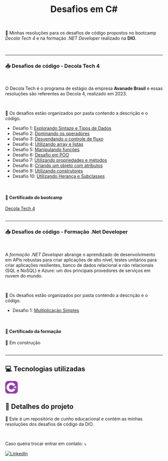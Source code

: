 <div align="center">
  
# Desafios em C#
</div>
<br>

📌 Minhas resoluções para os desafios de código propostos no bootcamp *Decola Tech 4* e na formação *.NET Developer* realizado na **DIO**.

<br>

----  
  ### 📥 Desafios de código - Decola Tech 4
<br>

O Decola Tech é o programa de estágio da empresa **Avanade Brasil** e essas resoluções são referentes ao Decola 4, realizado em 2023. 

<br>

📂 Os desafios estão organizados por pasta contendo a descrição e o código.

* Desafio 1: [Explorando Sintaze e Tipos de Dados](https://github.com/adrianycmc/Desafios-De-Codigo-DecolaTech/tree/main/Explorando%20sintaxe%20e%20tipos%20de%20dados)
* Desafio 2: [Dominando os operadores](https://github.com/adrianycmc/Desafios-De-Codigo-DecolaTech/tree/main/Dominando%20os%20operadores)
* Desafio 3: [Desvendando o controle de fluxo](https://github.com/adrianycmc/Desafios-De-Codigo-DecolaTech/tree/main/Desvendando%20o%20controle%20de%20fluxo)
* Desafio 4: [Utilizando array e listas](https://github.com/adrianycmc/Desafios-De-Codigo-DecolaTech/tree/main/Utilizando%20arrays%20e%20listas)
* Desafio 5: [Manipulando funções](https://github.com/adrianycmc/Desafios-De-Codigo-DecolaTech/tree/main/Manipulando%20fun%C3%A7%C3%B5es)
* Desafio 6: [Desafio em POO](https://github.com/adrianycmc/Desafios-De-Codigo-DecolaTech/tree/main/Desafio%20em%20POO)
* Desafio 7: [Utilizando propriedades e métodos](https://github.com/adrianycmc/Desafios-De-Codigo-DecolaTech/tree/main/Utilizando%20propriedades%20e%20m%C3%A9todos)
* Desafio 8: [Criando um objeto com atributos](https://github.com/adrianycmc/Desafios-De-Codigo-DecolaTech/tree/main/Criando%20um%20objeto%20com%20atributos)
* Desafio 9: [Utilizando construtores](https://github.com/adrianycmc/Desafios-De-Codigo-DecolaTech/tree/main/Utilizando%20construtores)
* Desafio 10: [Utilizando Herança e Subclasses](https://github.com/adrianycmc/Desafios-De-Codigo-DecolaTech/tree/main/Utilizando%20Heran%C3%A7a%20e%20Subclasses)

<br>

#### 📜 Certificado do bootcamp
[Decola Tech 4](https://media.licdn.com/dms/image/D4D22AQF33GbZ7Swtyw/feedshare-shrink_1280/0/1703733081666?e=1709769600&v=beta&t=1SVdoL_PPIHMMSwjlIUwXs_qWebrGsupE3a_ZRpaVVU)
<br>
<br>

----  
  
### 📥 Desafios de código - Formação .Net Developer

<br>

A *formação .NET Developer* abrange o aprendizado de desenvolvimento em APIs robustas para criar aplicações de alto nível, testes unitários para criar aplicações resilientes, banco de dados relacional e não relacionais (SQL e NoSQL) e Azure: um dos principais provedores de serviços em nuvem do mundo.

<br>

📂 Os desafios estão organizados por pasta contendo a descrição e o código.
* Desafio 1: [Multiplicação Simples](https://github.com/adrianycmc/Desafios-De-Codigo-DecolaTech4/tree/main/Multiplica%C3%A7%C3%A3o%20Simples)

<br>

#### 📜 Certificado da formação
🚧 Em construção 
<br>
<br>

----  

## 💻 Tecnologias utilizadas
<img align="center" src="https://raw.githubusercontent.com/tandpfun/skill-icons/de91fca307a83d75fc5b1f6ce24540454acead41/icons/CS.svg" height="40" width="40"> 

<br>

## 🔎 Detalhes do projeto

📌 Este é um repositório de cunho educacional e contém as minhas resoluções dos desafios de código da DIO.

<br>



<p align="left">
  Caso queira trocar entrar em contato: ⤵️
</p>

<p align="left">

  
[![LinkedIn](https://img.shields.io/badge/LinkedIn-0077B5?style=for-the-badge&logo=linkedin&logoColor=white)](https://www.linkedin.com/in/adrianycmc/)
</p>
